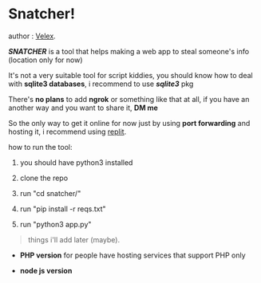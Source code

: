 # Snatcher! 

author : [Velex](https://www.instagram.com/velex.9/).  


***SNATCHER*** is a tool that helps making a web app to steal someone's info (location only for now) 

It's not a very suitable tool for script kiddies, you should know how to deal with **sqlite3  databases**, i recommend to use ***sqlite3*** pkg

There's **no plans** to add **ngrok** or something like that at all, if you have an another way and you want to share it, **DM me**


So the only way to get it online for now just by using **port forwarding** and hosting it, i recommend using [replit](https://replit.com/).



how to run the tool:

1. you should have python3 installed

2. clone the repo

3. run "cd snatcher/"

4. run "pip install -r reqs.txt"

5. run "python3 app.py"

> things i'll add later (maybe).

* **PHP version** for people have hosting services that support PHP only

* **node js version**
